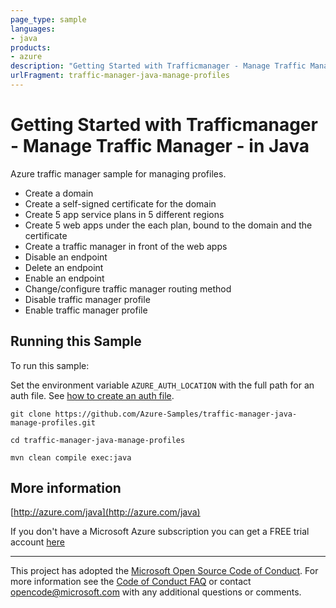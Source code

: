 ```yaml
---
page_type: sample
languages:
- java
products:
- azure
description: "Getting Started with Trafficmanager - Manage Traffic Manager - in Java"
urlFragment: traffic-manager-java-manage-profiles
---
```


# Getting Started with Trafficmanager - Manage Traffic Manager - in Java #


  Azure traffic manager sample for managing profiles.
   - Create a domain
   - Create a self-signed certificate for the domain
   - Create 5 app service plans in 5 different regions
   - Create 5 web apps under the each plan, bound to the domain and the certificate
   - Create a traffic manager in front of the web apps
   - Disable an endpoint
   - Delete an endpoint
   - Enable an endpoint
   - Change/configure traffic manager routing method
   - Disable traffic manager profile
   - Enable traffic manager profile
 

## Running this Sample ##

To run this sample:

Set the environment variable `AZURE_AUTH_LOCATION` with the full path for an auth file. See [how to create an auth file](https://github.com/Azure/azure-libraries-for-java/blob/master/AUTH.md).

    git clone https://github.com/Azure-Samples/traffic-manager-java-manage-profiles.git

    cd traffic-manager-java-manage-profiles

    mvn clean compile exec:java

## More information ##

[http://azure.com/java](http://azure.com/java)

If you don't have a Microsoft Azure subscription you can get a FREE trial account [here](http://go.microsoft.com/fwlink/?LinkId=330212)

---

This project has adopted the [Microsoft Open Source Code of Conduct](https://opensource.microsoft.com/codeofconduct/). For more information see the [Code of Conduct FAQ](https://opensource.microsoft.com/codeofconduct/faq/) or contact [opencode@microsoft.com](mailto:opencode@microsoft.com) with any additional questions or comments.
